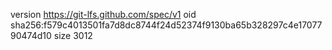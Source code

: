 version https://git-lfs.github.com/spec/v1
oid sha256:f579c4013501fa7d8dc8744f24d52374f9130ba65b328297c4e1707790474d10
size 3012
